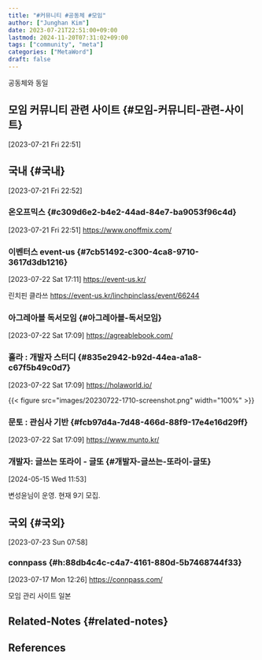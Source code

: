 ```yaml
---
title: "#커뮤니티 #공동체 #모임"
author: ["Junghan Kim"]
date: 2023-07-21T22:51:00+09:00
lastmod: 2024-11-20T07:31:02+09:00
tags: ["community", "meta"]
categories: ["MetaWord"]
draft: false
---
```


공동체와 동일


## 모임 커뮤니티 관련 사이트 {#모임-커뮤니티-관련-사이트}

<span class="timestamp-wrapper"><span class="timestamp">[2023-07-21 Fri 22:51]</span></span>


## 국내 {#국내}

<span class="timestamp-wrapper"><span class="timestamp">[2023-07-21 Fri 22:52]</span></span>


### 온오프믹스 {#c309d6e2-b4e2-44ad-84e7-ba9053f96c4d}

<span class="timestamp-wrapper"><span class="timestamp">[2023-07-21 Fri 22:51]</span></span> <https://www.onoffmix.com/>


### 이벤터스 event-us {#7cb51492-c300-4ca8-9710-3617d3db1216}

<span class="timestamp-wrapper"><span class="timestamp">[2023-07-22 Sat 17:11]</span></span> <https://event-us.kr/>

린치핀 클라쓰 <https://event-us.kr/linchpinclass/event/66244>


### 아그레아블 독서모임 {#아그레아블-독서모임}

<span class="timestamp-wrapper"><span class="timestamp">[2023-07-22 Sat 17:09]</span></span> <https://agreablebook.com/>


### 훌라 : 개발자 스터디 {#835e2942-b92d-44ea-a1a8-c67f5b49c0d7}

<span class="timestamp-wrapper"><span class="timestamp">[2023-07-22 Sat 17:09]</span></span> <https://holaworld.io/>

{{< figure src="images/20230722-1710-screenshot.png" width="100%" >}}


### 문토 : 관심사 기반 {#fcb97d4a-7d48-466d-88f9-17e4e16d29ff}

<span class="timestamp-wrapper"><span class="timestamp">[2023-07-22 Sat 17:09]</span></span> <https://www.munto.kr/>


### 개발자: 글쓰는 또라이 - 글또 {#개발자-글쓰는-또라이-글또}

<span class="timestamp-wrapper"><span class="timestamp">[2024-05-15 Wed 11:53]</span></span>

변성윤님이 운영. 현재 9기 모집.


## 국외 {#국외}

<span class="timestamp-wrapper"><span class="timestamp">[2023-07-23 Sun 07:58]</span></span>


### connpass {#h:88db4c4c-c4a7-4161-880d-5b7468744f33}

<span class="timestamp-wrapper"><span class="timestamp">[2023-07-17 Mon 12:26]</span></span> <https://connpass.com/>

모임 관리 사이트 일본


## Related-Notes {#related-notes}

## References

<style>.csl-entry{text-indent: -1.5em; margin-left: 1.5em;}</style><div class="csl-bib-body">
</div>
